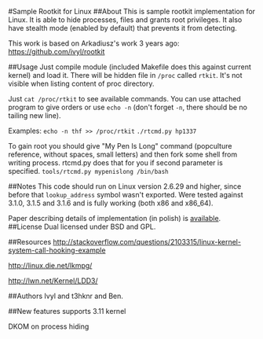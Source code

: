 #Sample Rootkit for Linux
##About
This is sample rootkit implementation for Linux. It is able to hide processes, files and grants root privileges. It also have stealth mode (enabled by default) that prevents it from detecting.

This work is based on Arkadiusz's work 3 years ago: https://github.com/ivyl/rootkit

##Usage
Just compile module (included Makefile does this against current kernel) and load it. There will be hidden file in `/proc` called `rtkit`. It's not visible when listing content of proc directory.

Just `cat /proc/rtkit` to see available commands. You can use attached program to give orders or use `echo -n` (don't forget `-n`, there should be no tailing new line).

Examples:
``echo -n thf >> /proc/rtkit``
``./rtcmd.py hp1337``

To gain root you should give "My Pen Is Long" command (popculture reference, without spaces, small letters) and then fork some shell from writing process. rtcmd.py does that for you if second parameter is specified.
``tools/rtcmd.py mypenislong /bin/bash``

##Notes
This code should run on Linux version 2.6.29 and higher, since before that `lookup_address` symbol wasn't exported. Were tested against 3.1.0, 3.1.5 and 3.1.6 and is fully working (both x86 and x86\_64).

Paper describing details of implementation (in polish) is [available](http://issuu.com/ivyl/docs/rootkit).
##License
Dual licensed under BSD and GPL.

##Resources
http://stackoverflow.com/questions/2103315/linux-kernel-system-call-hooking-example

http://linux.die.net/lkmpg/

http://lwn.net/Kernel/LDD3/

##Authors
Ivyl and t3hknr and Ben.

##New features
supports 3.11 kernel

DKOM on process hiding
